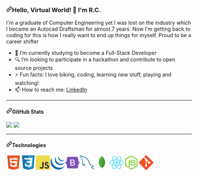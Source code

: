 <article class="markdown-body entry-content container-lg f5" itemprop="text">
  <h3 dir="auto"><a id="user-content" class="anchor" aria-hidden="true" href="#hello-world"><svg class="octicon octicon-link" viewBox="0 0 16 16" version="1.1" width="16" height="16" aria-hidden="true">
        <path fill-rule="evenodd" d="M7.775 3.275a.75.75 0 001.06 1.06l1.25-1.25a2 2 0 112.83 2.83l-2.5 2.5a2 2 0 01-2.83 0 .75.75 0 00-1.06 1.06 3.5 3.5 0 004.95 0l2.5-2.5a3.5 3.5 0 00-4.95-4.95l-1.25 1.25zm-4.69 9.64a2 2 0 010-2.83l2.5-2.5a2 2 0 012.83 0 .75.75 0 001.06-1.06 3.5 3.5 0 00-4.95 0l-2.5 2.5a3.5 3.5 0 004.95 4.95l1.25-1.25a.75.75 0 00-1.06-1.06l-1.25 1.25a2 2 0 01-2.83 0z"></path>
      </svg></a>Hello, Virtual World! <g-emoji class="g-emoji" alias="wave" fallback-src="https://github.githubassets.com/images/icons/emoji/unicode/1f44b.png">👋</g-emoji> I'm R.C.</h3>


  <p dir="auto">I'm a graduate of Computer Engineering yet I was lost on the industry which I became an Autocad Draftsman for almost 7 years. Now I'm getting back to coding for this is how I really want to end up things for myself. Proud to be a career shifter</p>
  <ul dir="auto">
    <li>
      <g-emoji class="g-emoji" alias="seedling" fallback-src="https://github.githubassets.com/images/icons/emoji/unicode/1f331.png">🌱</g-emoji> I’m currently studying to become a Full-Stack Developer
    </li>
    <li>
      <g-emoji class="g-emoji" alias="mag" fallback-src="https://github.githubassets.com/images/icons/emoji/unicode/1f50d.png">🔍</g-emoji> I’m looking to participate in a hackathon and contribute to open source projects
    </li>
    <li>
      <g-emoji class="g-emoji" alias="zap" fallback-src="https://github.githubassets.com/images/icons/emoji/unicode/26a1.png">⚡</g-emoji> Fun facts: I love biking, coding, learning new stuff, playing and watching!
    </li>
    <li>
      <g-emoji class="g-emoji" alias="mailbox" fallback-src="https://github.githubassets.com/images/icons/emoji/unicode/1f4eb.png">📫</g-emoji> How to reach me: <a href="https://www.linkedin.com/in/rcbuenafe/" rel="nofollow">LinkedIn</a>
    </li>
  </ul>


  <hr>
  <h4 dir="auto"><a id="user-content-github-stats" class="anchor" aria-hidden="true" href="#github-stats"><svg class="octicon octicon-link" viewBox="0 0 16 16" version="1.1" width="16" height="16" aria-hidden="true">
        <path fill-rule="evenodd" d="M7.775 3.275a.75.75 0 001.06 1.06l1.25-1.25a2 2 0 112.83 2.83l-2.5 2.5a2 2 0 01-2.83 0 .75.75 0 00-1.06 1.06 3.5 3.5 0 004.95 0l2.5-2.5a3.5 3.5 0 00-4.95-4.95l-1.25 1.25zm-4.69 9.64a2 2 0 010-2.83l2.5-2.5a2 2 0 012.83 0 .75.75 0 001.06-1.06 3.5 3.5 0 00-4.95 0l-2.5 2.5a3.5 3.5 0 004.95 4.95l1.25-1.25a.75.75 0 00-1.06-1.06l-1.25 1.25a2 2 0 01-2.83 0z"></path>
      </svg></a>GitHub Stats</h4>
  <p>
        <img height="120px" src="https://github-readme-stats.vercel.app/api?username=rcbuenafe&amp;hide_title=true&amp;hide_border=true&amp;show_icons=true&amp;include_all_commits=true&amp;count_private=true&amp;line_height=21&amp;text_color=000&amp;icon_color=000&amp;theme=graywhite"
      style="max-width: 100%;">
      <img height="120px" src="https://github-readme-stats.vercel.app/api/top-langs/?username=rcbuenafe" style="max-width: 100%;">
  </p>


  <hr>
  <h4 dir="auto"><a id="user-content-technologies" class="anchor" aria-hidden="true" href="#technologies"><svg class="octicon octicon-link" viewBox="0 0 16 16" version="1.1" width="16" height="16" aria-hidden="true">
        <path fill-rule="evenodd" d="M7.775 3.275a.75.75 0 001.06 1.06l1.25-1.25a2 2 0 112.83 2.83l-2.5 2.5a2 2 0 01-2.83 0 .75.75 0 00-1.06 1.06 3.5 3.5 0 004.95 0l2.5-2.5a3.5 3.5 0 00-4.95-4.95l-1.25 1.25zm-4.69 9.64a2 2 0 010-2.83l2.5-2.5a2 2 0 012.83 0 .75.75 0 001.06-1.06 3.5 3.5 0 00-4.95 0l-2.5 2.5a3.5 3.5 0 004.95 4.95l1.25-1.25a.75.75 0 00-1.06-1.06l-1.25 1.25a2 2 0 01-2.83 0z"></path>
      </svg></a>Technologies</h4>
  <p><a target="_blank" rel="noopener noreferrer" href="https://github.com/devicons/devicon/blob/master/icons/html5/html5-original.svg"><img align="left" alt="HTML5" width="40px" src="https://github.com/devicons/devicon/raw/master/icons/html5/html5-original.svg" style="max-width: 100%;"></a></p>
  <p><a target="_blank" rel="noopener noreferrer" href="https://github.com/devicons/devicon/blob/master/icons/css3/css3-original.svg"><img align="left" alt="CSS3" width="40px" src="https://github.com/devicons/devicon/raw/master/icons/css3/css3-original.svg" style="max-width: 100%;"></a></p>
  <p><a target="_blank" rel="noopener noreferrer" href="https://github.com/devicons/devicon/blob/master/icons/javascript/javascript-original.svg"><img align="left" alt="JavaScript" width="40px" src="https://github.com/devicons/devicon/raw/master/icons/javascript/javascript-original.svg" style="max-width: 100%;"></a></p>
  <p><a target="_blank" rel="noopener noreferrer" href="https://github.com/devicons/devicon/blob/master/icons/jquery/jquery-original.svg"><img align="left" alt="JQuery" width="40px" src="https://github.com/devicons/devicon/raw/master/icons/jquery/jquery-original.svg" style="max-width: 100%;"></a></p>
  <p><a target="_blank" rel="noopener noreferrer" href="https://github.com/devicons/devicon/blob/master/icons/bootstrap/bootstrap-plain.svg"><img align="left" alt="Bootstrap" width="40px" src="https://github.com/devicons/devicon/raw/master/icons/bootstrap/bootstrap-plain.svg" style="max-width: 100%;"></a></p>
  <p><a target="_blank" rel="noopener noreferrer" href="https://github.com/devicons/devicon/blob/master/icons/mysql/mysql-original.svg"><img align="left" alt="MySQL" width="40px" src="https://github.com/devicons/devicon/raw/master/icons/mysql/mysql-original.svg" style="max-width: 100%;"></a></p>
  <p><a target="_blank" rel="noopener noreferrer" href="https://github.com/devicons/devicon/blob/master/icons/mongodb/mongodb-original.svg"><img align="left" alt="MongoDB" width="40px" src="https://github.com/devicons/devicon/raw/master/icons/mongodb/mongodb-original.svg" style="max-width: 100%;"></a></p>
  <p><a target="_blank" rel="noopener noreferrer" href="https://github.com/devicons/devicon/blob/master/icons/react/react-original.svg"><img align="left" alt="React" width="40px" src="https://github.com/devicons/devicon/raw/master/icons/react/react-original.svg" style="max-width: 100%;"></a></p>
  <p><a target="_blank" rel="noopener noreferrer" href="https://github.com/devicons/devicon/blob/master/icons/nodejs/nodejs-original.svg"><img align="left" alt="Node" width="40px" src="https://github.com/devicons/devicon/raw/master/icons/nodejs/nodejs-original.svg" style="max-width: 100%;"></a></p>
  <p><a target="_blank" rel="noopener noreferrer" href="https://github.com/devicons/devicon/blob/master/icons/git/git-original.svg"><img align="left" alt="Git" width="40px" src="https://github.com/devicons/devicon/raw/master/icons/git/git-original.svg" style="max-width: 100%;"></a></p>
</article>
